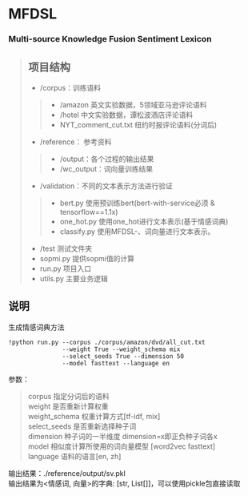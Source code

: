 # MFDSL
### Multi-source Knowledge Fusion Sentiment Lexicon

> ## 项目结构
>- /corpus：训练语料 
>>- /amazon 英文实验数据，5领域亚马逊评论语料
>>- /hotel 中文实验数据，谭松波酒店评论语料
>>- NYT_comment_cut.txt 纽约时报评论语料(分词后)
>- /reference： 参考资料
>>- /output：各个过程的输出结果  
>>- /wc_output：词向量训练结果  
>- /validation：不同的文本表示方法进行验证  
>>- bert.py 使用预训练bert(bert-with-service必须 & tensorflow==1.1x)
>>- one_hot.py 使用one_hot进行文本表示(基于情感词典)
>>- classify.py 使用MFDSL-、词向量进行文本表示。
>- /test 测试文件夹
>- sopmi.py 提供sopmi值的计算
>- run.py 项目入口
>- utils.py 主要业务逻辑

## 说明
生成情感词典方法
```
!python run.py --corpus ./corpus/amazon/dvd/all_cut.txt 
               --weight True --weight_schema mix 
               --select_seeds True --dimension 50 
               --model fasttext --language en
```
参数：  
>corpus 指定分词后的语料  
>weight 是否重新计算权重  
>weight_schema 权重计算方式[tf-idf, mix]  
>select_seeds 是否重新选择种子词  
>dimension 种子词的一半维度 dimension=x即正负种子词各x  
>model 相似度计算所使用的词向量模型 [word2vec fasttext]  
>language 语料的语言[en, zh]

输出结果：./reference/output/sv.pkl   
输出结果为<情感词, 向量>的字典: [str, List[]]，可以使用pickle包直接读取
 
